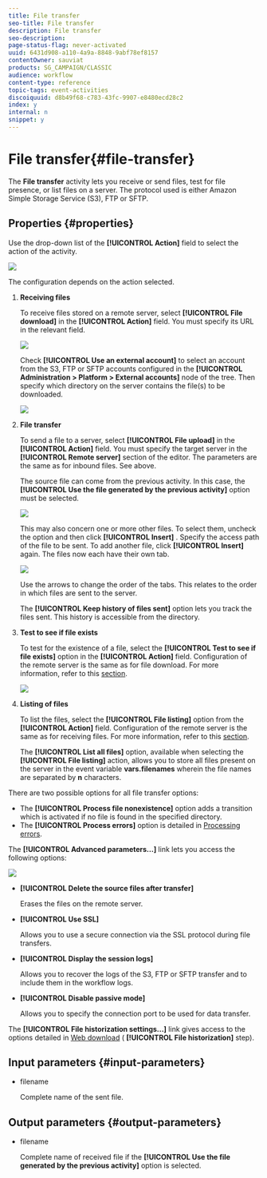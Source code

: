 ```yaml
---
title: File transfer
seo-title: File transfer
description: File transfer
seo-description: 
page-status-flag: never-activated
uuid: 6431d908-a110-4a9a-8848-9abf78ef8157
contentOwner: sauviat
products: SG_CAMPAIGN/CLASSIC
audience: workflow
content-type: reference
topic-tags: event-activities
discoiquuid: d8b49f68-c783-43fc-9907-e8480ecd28c2
index: y
internal: n
snippet: y
---
```


# File transfer{#file-transfer}

The **File transfer** activity lets you receive or send files, test for file presence, or list files on a server. The protocol used is either Amazon Simple Storage Service (S3), FTP or SFTP.

## Properties {#properties}

Use the drop-down list of the **[!UICONTROL Action]** field to select the action of the activity.

![](assets/file_transfert_action.png)

The configuration depends on the action selected.

1. **Receiving files**

   To receive files stored on a remote server, select **[!UICONTROL File download]** in the **[!UICONTROL Action]** field. You must specify its URL in the relevant field.

   ![](assets/file_transfert_edit.png)

   Check **[!UICONTROL Use an external account]** to select an account from the S3, FTP or SFTP accounts configured in the **[!UICONTROL Administration > Platform > External accounts]** node of the tree. Then specify which directory on the server contains the file(s) to be downloaded.

   ![](assets/file_transfert_edit_external.png)

1. **File transfer**

   To send a file to a server, select **[!UICONTROL File upload]** in the **[!UICONTROL Action]** field. You must specify the target server in the **[!UICONTROL Remote server]** section of the editor. The parameters are the same as for inbound files. See above.

   The source file can come from the previous activity. In this case, the **[!UICONTROL Use the file generated by the previous activity]** option must be selected.

   ![](assets/file_transfert_edit_send.png)

   This may also concern one or more other files. To select them, uncheck the option and then click **[!UICONTROL Insert]** . Specify the access path of the file to be sent. To add another file, click **[!UICONTROL Insert]** again. The files now each have their own tab. 

   ![](assets/file_transfert_source.png)

   Use the arrows to change the order of the tabs. This relates to the order in which files are sent to the server.

   The **[!UICONTROL Keep history of files sent]** option lets you track the files sent. This history is accessible from the directory.

1. **Test to see if file exists**

   To test for the existence of a file, select the **[!UICONTROL Test to see if file exists]** option in the **[!UICONTROL Action]** field. Configuration of the remote server is the same as for file download. For more information, refer to this [section](https://helpx.adobe.com/campaign/classic/workflow/using/file-transfer.html#properties).

   ![](assets/file_transfert_edit_test.png)

1. **Listing of files**

   To list the files, select the **[!UICONTROL File listing]** option from the **[!UICONTROL Action]** field. Configuration of the remote server is the same as for receiving files. For more information, refer to this [section](https://helpx.adobe.com/campaign/classic/workflow/using/file-transfer.html#properties).

   The **[!UICONTROL List all files]** option, available when selecting the **[!UICONTROL File listing]** action, allows you to store all files present on the server in the event variable **vars.filenames** wherein the file names are separated by **n** characters.

There are two possible options for all file transfer options:

* The **[!UICONTROL Process file nonexistence]** option adds a transition which is activated if no file is found in the specified directory.
* The **[!UICONTROL Process errors]** option is detailed in [Processing errors](https://helpx.adobe.com/campaign/standard/workflow/using/executing-a-workflow.html#processing-errors).

The **[!UICONTROL Advanced parameters...]** link lets you access the following options:

![](assets/file_transfert_advanced.png)

* **[!UICONTROL Delete the source files after transfer]**

  Erases the files on the remote server.

* **[!UICONTROL Use SSL]**

  Allows you to use a secure connection via the SSL protocol during file transfers.

* **[!UICONTROL Display the session logs]**

  Allows you to recover the logs of the S3, FTP or SFTP transfer and to include them in the workflow logs.

* **[!UICONTROL Disable passive mode]**

  Allows you to specify the connection port to be used for data transfer.

The **[!UICONTROL File historization settings...]** link gives access to the options detailed in [Web download](https://helpx.adobe.com/campaign/standard/workflow/using/web-download.html) ( **[!UICONTROL File historization]** step).

## Input parameters {#input-parameters}

* filename

  Complete name of the sent file.

## Output parameters {#output-parameters}

* filename

  Complete name of received file if the **[!UICONTROL Use the file generated by the previous activity]** option is selected.

